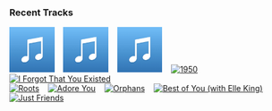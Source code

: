 ### Recent Tracks
[<img src='https://github.com/atfinke/atfinke/blob/master/placeholder.jpeg?raw=true' width='16%' height='16%' alt='Past Lives - Tuff City Kids Remix'>](https://www.last.fm/music/local%2bnatives/_/past%2blives%2b-%2btuff%2bcity%2bkids%2bremix)&nbsp;&nbsp;&nbsp;&nbsp;[<img src='https://github.com/atfinke/atfinke/blob/master/placeholder.jpeg?raw=true' width='16%' height='16%' alt='Tell Me'>](https://www.last.fm/music/conor%2balbert/_/tell%2bme)&nbsp;&nbsp;&nbsp;&nbsp;[<img src='https://github.com/atfinke/atfinke/blob/master/placeholder.jpeg?raw=true' width='16%' height='16%' alt='Infield (Young & Sick Remix)'>](https://www.last.fm/music/arthur%2bmoon/_/infield%2b%2528young%2b%2526%2bsick%2bremix%2529)&nbsp;&nbsp;&nbsp;&nbsp;[<img src='https://lastfm.freetls.fastly.net/i/u/300x300/86700a0cc4edbcf41096c94e972971e1.png' width='16%' height='16%' alt='1950'>](https://www.last.fm/music/king%2bprincess/_/1950)&nbsp;&nbsp;&nbsp;&nbsp;[<img src='https://lastfm.freetls.fastly.net/i/u/300x300/f25532a6dbb470caaf9fba23bd9abe71.png' width='16%' height='16%' alt='I Forgot That You Existed'>](https://www.last.fm/music/taylor%2bswift/_/i%2bforgot%2bthat%2byou%2bexisted)&nbsp;&nbsp;&nbsp;&nbsp;<br>[<img src='https://lastfm.freetls.fastly.net/i/u/300x300/62a0bd35bca0fd9b4728de1bad69c7dd.png' width='16%' height='16%' alt='Roots'>](https://www.last.fm/music/valerie%2bbroussard/_/roots)&nbsp;&nbsp;&nbsp;&nbsp;[<img src='https://lastfm.freetls.fastly.net/i/u/300x300/95cb8610a16126a38a6daa4827f9bcd5.png' width='16%' height='16%' alt='Adore You'>](https://www.last.fm/music/maisie%2bpeters/_/adore%2byou)&nbsp;&nbsp;&nbsp;&nbsp;[<img src='https://lastfm.freetls.fastly.net/i/u/300x300/f0ecd43441d96ef383532a3e76d681d9.png' width='16%' height='16%' alt='Orphans'>](https://www.last.fm/music/coldplay/_/orphans)&nbsp;&nbsp;&nbsp;&nbsp;[<img src='https://lastfm.freetls.fastly.net/i/u/300x300/bebdc869c965020095478ad1521bf17e.png' width='16%' height='16%' alt='Best of You (with Elle King)'>](https://www.last.fm/music/andy%2bgrammer/_/best%2bof%2byou%2b%2528with%2belle%2bking%2529)&nbsp;&nbsp;&nbsp;&nbsp;[<img src='https://lastfm.freetls.fastly.net/i/u/300x300/58d1533db43a5e77111ea238d52f633b.png' width='16%' height='16%' alt='Just Friends'>](https://www.last.fm/music/virginia%2bto%2bvegas/_/just%2bfriends)&nbsp;&nbsp;&nbsp;&nbsp;<br>